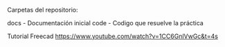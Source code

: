 Carpetas del repositorio:

docs - Documentación inicial
code - Codigo que resuelve la práctica

Tutorial Freecad
https://www.youtube.com/watch?v=1CC6GnlVwGc&t=4s

